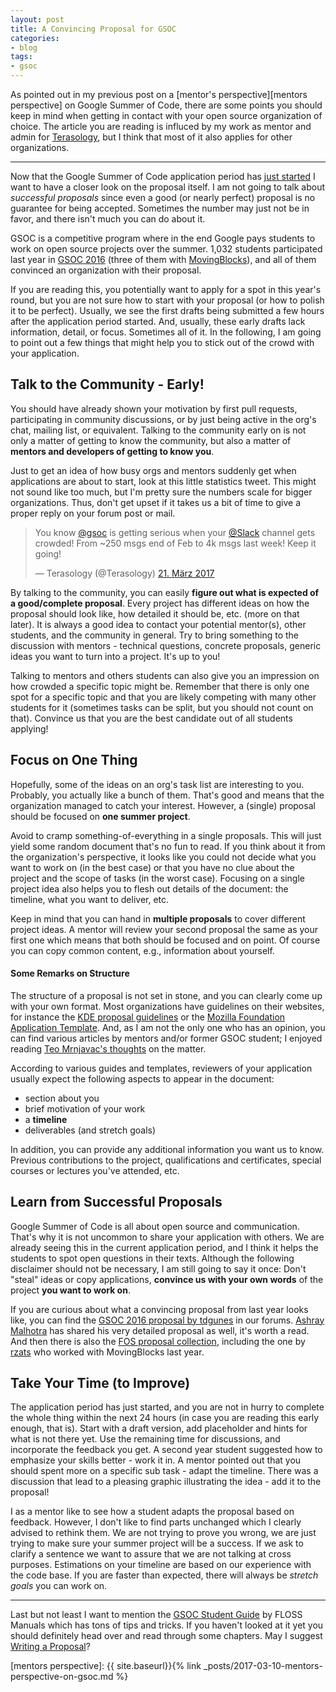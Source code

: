 ```yaml
---
layout: post
title: A Convincing Proposal for GSOC
categories:
- blog
tags:
- gsoc
---
```


As pointed out in my previous post on a [mentor's perspective][mentors perspective] on Google Summer
of Code, there are some points you should keep in mind when getting in contact with your open source
organization of choice. The article you are reading is influced by my work as mentor and admin for
[Terasology], but I think that most of it also applies for other organizations.

---

Now that the Google Summer of Code application period has [just started][7] I want to have a closer look on
the proposal itself.
I am not going to talk about _successful proposals_ since even a good (or nearly perfect) proposal is
no guarantee for being accepted. Sometimes the number may just not be in favor, and there isn't much
you can do about it.

GSOC is a competitive program where in the end Google pays students to work on open source projects
over the summer.
1,032 students participated last year in [GSOC 2016] (three of them with
[MovingBlocks][MovingBlocks@GSOC]), and all of them convinced an organization with their proposal.

If you are reading this, you potentially want to apply for a spot in this year's round, but you are not
sure how to start with your proposal (or how to polish it to be perfect). Usually, we see the first
drafts being submitted a few hours after the application period started. And, usually, these early drafts
lack information, detail, or focus. Sometimes all of it. In the following, I am going to point out a few
things that might help you to stick out of the crowd with your application.

## Talk to the Community - Early!

You should have already shown your motivation by first pull requests, participating in community
discussions, or by just being active in the org's chat, mailing list, or equivalent. Talking to the
community early on is not only a matter of getting to know the community, but also a matter of **mentors
and developers of getting to know you**.

Just to get an idea of how busy orgs and mentors suddenly get when applications are about to start,
look at this little statistics tweet. This might not sound like too much, but I'm pretty sure the
numbers scale for bigger organizations. Thus, don't get upset if it takes us a bit of time to give a proper
reply on your forum post or mail.
<blockquote class="twitter-tweet" data-lang="de"><p lang="en" dir="ltr">You know <a href="https://twitter.com/gsoc">@gsoc</a> is getting serious when your <a href="https://twitter.com/slack">@Slack</a> channel gets crowded!  From ~250 msgs end of Feb to 4k msgs last week! Keep it going!</p>&mdash; Terasology (@Terasology) <a href="https://twitter.com/Terasology/status/844309311199346688">21. März 2017</a></blockquote>
<script async src="//platform.twitter.com/widgets.js" charset="utf-8"></script>

By talking to the community, you can easily **figure out what is expected of a good/complete proposal**.
Every project has different ideas on how the proposal should look like, how detailed it should be, etc.
(more on that later). It is always a good idea to contact your potential mentor(s), other students,
and the community in general. Try to bring something to the discussion with mentors - technical questions,
concrete proposals, generic ideas you want to turn into a project. It's up to you!

Talking to mentors and others students can also give you an impression on how crowded a specific topic
might be. Remember that there is only one spot for a specific topic and that you are likely competing with many
other students for it (sometimes tasks can be split, but you should not count on that). Convince us that
you are the best candidate out of all students applying!

## Focus on One Thing

Hopefully, some of the ideas on an org's task list are interesting to you. Probably, you
actually like a bunch of them. That's good and means that the organization managed to catch your interest.
However, a (single) proposal should be focused on **one summer project**.

Avoid to cramp something-of-everything in a single proposals. This will just yield some random document
that's no fun to read. If you think about it from the organization's perspective, it looks like you could
not decide what you want to work on (in the best case) or that you have no clue about the project and
 the scope of tasks (in the worst case). Focusing on a single project idea also helps you to flesh out
 details of the document: the timeline, what you want to deliver, etc.

Keep in mind that you can hand in **multiple proposals** to cover different project ideas. A mentor will
review your second proposal the same as your first one which means that both should be focused and on
point. Of course you can copy common content, e.g., information about yourself.

#### Some Remarks on Structure

The structure of a proposal is not set in stone, and you can clearly come up with your own format.
Most organizations have guidelines on their websites, for instance the [KDE proposal guidelines] or
the [Mozilla Foundation Application Template]. And, as I am not the only one who has an opinion, you
can find various articles by mentors and/or former GSOC student; I enjoyed reading [Teo Mrnjavac's thoughts][5]
on the matter.

According to various guides and templates, reviewers of your application usually expect the following
aspects to appear in the document:
- section about you
- brief motivation of your work
- a **timeline**
- deliverables (and stretch goals)

In addition, you can provide any additional information you want us to know. Previous contributions to the project,
qualifications and certificates, special courses or lectures you've attended, etc.

## Learn from Successful Proposals

Google Summer of Code is all about open source and communication. That's why it is not uncommon to share your
application with others. We are already seeing this in the current application period, and I think it helps
the students to spot open questions in their texts. Although the following disclaimer should not be necessary,
I am still going to say it once: Don't "steal" ideas or copy applications, **convince us with your own words**
of the project **you want to work on**.

If you are curious about what a convincing proposal from last year looks like, you can find the [GSOC 2016 proposal by tdgunes][1]
in our forums. [Ashray Malhotra][4] has shared his very detailed proposal as well, it's worth a read. And then there is also the
[FOS proposal collection][6], including the one by [rzats](https://github.com/saketkc/fos-proposals/blob/master/GSoC-2016/Accepted/MovingBlocks-rzats-Visual-NUI-Editor/MovingBlocks-rzats-Visual-NUI-Editor.md)
who worked with MovingBlocks last year.

## Take Your Time (to Improve)

The application period has just started, and you are not in hurry to complete the whole thing within the next 24 hours (in case you
  are reading this early enough, that is). Start with a draft version, add placeholder and hints for what is not there yet. Use the
  remaining time for discussions, and incorporate the feedback you get. A second year student suggested how to emphasize your skills
  better - work it in. A mentor pointed out that you should spent more on a specific sub task - adapt the timeline. There was a
  discussion that lead to a pleasing graphic illustrating the idea - add it to the proposal!

I as a mentor like to see how a student adapts the proposal based on feedback. However, I don't like to find parts unchanged
which I clearly advised to rethink them. We are not trying to prove you wrong, we are just trying to make sure your summer project
will be a success. If we ask to clarify a sentence we want to assure that we are not talking at cross purposes. Estimations on your
timeline are based on our experience with the code base. If you are faster than expected, there will always be _stretch goals_ you
can work on.

---

Last but not least I want to mention the [GSOC Student Guide](http://write.flossmanuals.net/gsocstudentguide/what-is-google-summer-of-code/) by FLOSS Manuals which has tons of tips and tricks. If you haven't
looked at it yet you should definitely head over and read through some chapters. May I suggest [Writing a Proposal](http://write.flossmanuals.net/gsocstudentguide/writing-a-proposal/)?

[1]: http://forum.terasology.org/attachments/tdgunesgsoc2016-pdf.2326/
[4]: https://medium.com/@ashray.malhotra/google-summer-of-code-gsoc-sample-proposal-10fdff883963#.cw7w3rb7p
[5]: http://teom.org/blog/kde/how-to-write-a-kick-ass-proposal-for-google-summer-of-code/
[6]: https://github.com/saketkc/fos-proposals
[7]: https://opensource.googleblog.com/2017/03/google-summer-of-code-2017-student.html
[Terasology]: http://terasology.org/
[MovingBlocks@GSOC]: https://summerofcode.withgoogle.com/archive/2016/organizations/5187993270747136/
[KDE proposal guidelines]: https://community.kde.org/GSoC#Student_proposal_guidelines
[Mozilla Foundation Application Template]: https://wiki.mozilla.org/SummerOfCode/ApplicationTemplate
[GSOC 2016]: https://summerofcode.withgoogle.com/archive/2016/organizations/
[mentors perspective]: {{ site.baseurl}}{% link _posts/2017-03-10-mentors-perspective-on-gsoc.md %}
